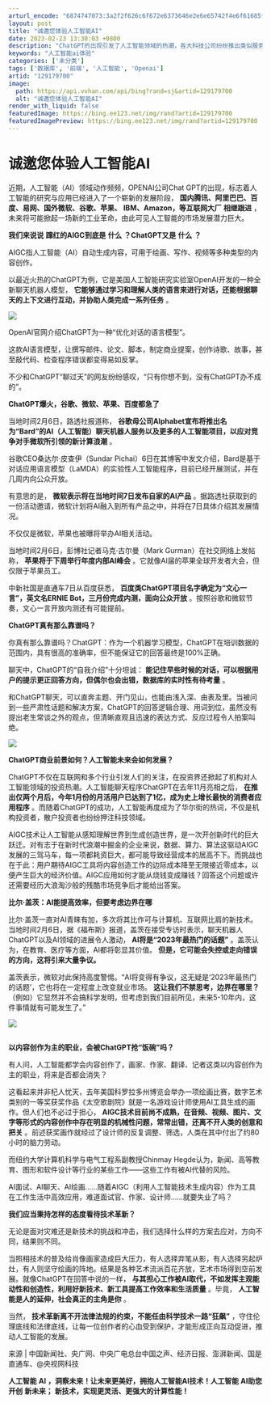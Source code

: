 ```yaml
---
arturl_encode: "6874747073:3a2f2f626c6f672e6373646e2e6e65742f4e6f61685f5a582f:61727469636c652f64657461696c732f313239313739373030"
layout: post
title: "诚邀您体验人工智能AI"
date: 2023-02-23 13:30:03 +0800
description: "ChatGPT的出现引发了人工智能领域的热潮，各大科技公司纷纷推出类似服务。AIGC技术正在改变内容"
keywords: "人工智能ai体验"
categories: ['未分类']
tags: ['数据库', '前端', '人工智能', 'Openai']
artid: "129179700"
image:
  path: https://api.vvhan.com/api/bing?rand=sj&artid=129179700
  alt: "诚邀您体验人工智能AI"
render_with_liquid: false
featuredImage: https://bing.ee123.net/img/rand?artid=129179700
featuredImagePreview: https://bing.ee123.net/img/rand?artid=129179700
---
```


# 诚邀您体验人工智能AI

近期，人工智能（AI）领域动作频频，OPENAI公司Chat GPT的出现，标志着人工智能的研究与应用已经进入了一个崭新的发展阶段，
**国内腾讯、阿里巴巴、百度、易网、国外微软、谷歌、苹果、**
**IBM、Amazon，等互联网大厂**
**相继跟进**
，未来将可能掀起一场新的工业革命，由此可见人工智能的市场发展潜力巨大。

**我们来说说**
**蹿红的AIGC到底是**
**什么**
**？ChatGPT又是**
**什么**
**？**

AIGC指人工智能（AI）自动生成内容，可用于绘画、写作、视频等多种类型的内容创作。

以最近火热的ChatGPT为例，它是美国人工智能研究实验室OpenAI开发的一种全新聊天机器人模型，
**它能够通过学习和理解人类的语言来进行对话，还能根据聊天的上下文进行互动，并协助人类完成一系列任务**
。

![](https://i-blog.csdnimg.cn/blog_migrate/08424fa8470fc5840d4d80ef29b28a13.png)

OpenAI官网介绍ChatGPT为一种“优化对话的语言模型”。

这款AI语言模型，让撰写邮件、论文、脚本，制定商业提案，创作诗歌、故事，甚至敲代码、检查程序错误都变得易如反掌。

不少和ChatGPT“聊过天”的网友纷纷感叹，“只有你想不到，没有ChatGPT办不成的”。

**ChatGPT爆火，谷歌、微软、苹果、百度都急了**

当地时间2月6日，路透社报道称，
**谷歌母公司Alphabet宣布将推出名为“Bard”的AI（人工智能）聊天机器人服务以及更多的人工智能项目，以应对竞争对手微软所引领的新计算浪潮**
。

谷歌CEO桑达尔·皮查伊（Sundar Pichai）6日在其博客中发文介绍，Bard是基于对话应用语言模型（LaMDA）的实验性人工智能程序，目前已经开展测试，并在几周内向公众开放。

有意思的是，
**微软表示将在当地时间7日发布自家的AI产品**
。据路透社获取到的一份活动邀请，微软计划将AI融入到所有产品之中，并将在7日具体介绍其发展情况。

不仅仅是微软，苹果也被曝将举办AI相关活动。

当地时间2月6日，彭博社记者马克·古尔曼（Mark Gurman）在社交网络上发帖称，
**苹果将于下周举行年度内部AI峰会**
。它就像AI届的苹果全球开发者大会，但仅限于苹果员工。

中新社国是直通车7日从百度获悉，
**百度类ChatGPT项目名字确定为“文心一言”，英文名ERNIE Bot，三月份完成内测，面向公众开放**
。按照谷歌和微软节奏，文心一言开放内测还有可能提前。

**ChatGPT真有那么靠谱吗？**

你真有那么靠谱吗？ChatGPT：作为一个机器学习模型，ChatGPT在培训数据的范围内，具有很高的准确率，但不能保证它的回答最终是100%正确。

聊天中，ChatGPT的“自我介绍”十分坦诚：
**能记住早些时候的对话，可以根据用户的提示更正回答方向，但偶尔也会出错，数据库的实时性有待考量**
。

和ChatGPT聊天，可以直奔主题、开门见山，也能由浅入深、由表及里。当被问到一些严肃性话题和解决方案，ChatGPT的回答逻辑合理、用词到位，虽然没有提出老生常谈之外的观点，但清晰直观且迅速的表达方式、反应过程令人拍案叫绝。

![](https://i-blog.csdnimg.cn/blog_migrate/c843c047138df30c2f94f0ce80bcc7c4.png)

**ChatGPT商业前景如何？人工智能未来会如何发展？**

ChatGPT不仅在互联网和多个行业引发人们的关注，在投资界还掀起了机构对人工智能领域的投资热潮。人工智能聊天程序ChatGPT在去年11月亮相之后，
**在推出仅两个月后，今年1月份的月活用户已达到了1亿，成为史上增长最快的消费者应用程序**
。而随着ChatGPT的成功，人工智能再度成为了华尔街的热词，不仅是机构投资者，散户投资者也纷纷押注科技领域。

AIGC技术让人工智能从感知理解世界到生成创造世界，是一次开创新时代的巨大跃迁。对有志于在新时代浪潮中掘金的企业来说，数据、算力、算法这驱动AIGC发展的三驾马车，每一项都耗资巨大，都可能导致经营成本的居高不下。而挑战也在于此：用户期待AIGC工具将内容创造工作的边际成本降至无限接近零成本，以便产生巨大的经济价值。AIGC应用如何才能从烧钱变成赚钱？回答这个问题或许还需要经历大浪淘沙般的残酷市场竞争后才能给出答案。

**比尔·盖茨：AI能提高效率，但要考虑边界在哪**

比尔·盖茨一直对AI青睐有加，多次将其比作可与计算机、互联网比肩的新技术。当地时间2月6日，据《福布斯》报道，盖茨在接受专访时表示，聊天机器人ChatGPT以及AI领域的进展令人激动，
**AI将是“2023年最热门的话题”**
。盖茨认为，在教育、医疗等方面，AI都将彰显其价值。
**但是，它可能会失控或走向错误的方向，这将引来大量争议。**

盖茨表示，微软对此保持高度警惕。“AI将变得有争议，这无疑是‘2023年最热门的话题’，它也将在一定程度上改变就业市场。
**这让我们不禁思考，边界在哪里？**
（例如）它显然并不会搞科学发明，但考虑到我们目前所见，未来5-10年内，这件事情就有可能发生了。”

![](https://i-blog.csdnimg.cn/blog_migrate/8f36f9e40db34a285e563d7ece44b125.png)

## 

**以内容创作为主的职业，会被ChatGPT抢“饭碗”吗？**

有人问，人工智能都学会内容创作了，画家、作家、翻译、记者这类以内容创作为主的职业，将来是否都会消失？

这看起来并非杞人忧天，去年美国科罗拉多州博览会举办一项绘画比赛，数字艺术类别的一等奖获奖作品《太空歌剧院》就是一名游戏设计师使用AI工具生成的画作。但人们也不必过于担心，
**AIGC技术目前尚不成熟，在音频、视频、图片、文字等形式的内容创作中存在明显的机械性问题，常常出错，还离不开人类的创意和把关**
。前述获奖画作就经过了设计师的反复调整、筛选，人类在其中付出了约80小时的脑力劳动。

而纽约大学计算机科学与电气工程系副教授Chinmay Hegde认为，新闻、高等教育、图形和软件设计等行业的某些工作——这些工作有被AI代替的风险。

AI面试、AI聊天、AI绘画……随着AIGC（利用人工智能技术生成内容）作为工具在工作生活中高效应用，难道面试官、作家、设计师……就要失业了吗？

**我们应当秉持怎样的态度看待技术革新？**

无论是面对灾难还是新技术的挑战和冲击，我们选择什么样的方案去应对，方向不同，结果则不同。

当照相技术的普及给肖像画家造成巨大压力，有人选择弃笔从影，有人选择另起炉灶，有人则坚守绘画的阵地。结果是各种艺术流派百花齐放，艺术市场得到空前发展。就像ChatGPT在回答中说的一样，
**与其担心工作被AI取代，不如发挥主观能动性和创造性，利用好新技术、新工具提高工作效率和生活质量**
。毕竟，
**人工智能是人的延伸，社会真正的主角是你**
。

当然，
**技术革新离不开法律法规的约束，不能任由科学技术一路“狂飙”**
，守住伦理底线和法律底线，让每一位创作者的心血受到保护，才能形成正向互动促进，推动人工智能的发展。

来源 | 中国新闻社、央广网、中央广电总台中国之声、经济日报、澎湃新闻、国是直通车、@央视网科技

**人工智能**
**AI**
**，洞察未来！让未来更美好，拥抱人工智能AI技术！人工智能**
**AI助您**
**开创**
**新未来；**
**新技术，实现更灵活、更强大的计算性能！**